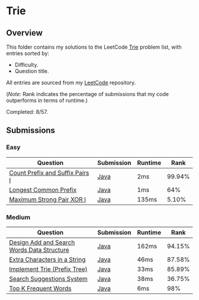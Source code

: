 # Trie

## Overview
This folder contains my solutions to the LeetCode [Trie](https://leetcode.com/problem-list/design/) problem list,
with entries sorted by:
- Difficulty.
- Question title.

All entries are sourced from my [LeetCode](https://github.com/shumarb/leetcode) repository.

(*Note*: Rank indicates the percentage of submissions that my code outperforms in terms of runtime.)

Completed: 8/57.

## Submissions
### Easy
| Question                                                                                                      | Submission                                                                                          | Runtime | Rank   |
|---------------------------------------------------------------------------------------------------------------|-----------------------------------------------------------------------------------------------------|---------|--------|
| [Count Prefix and Suffix Pairs I](https://leetcode.com/problems/count-prefix-and-suffix-pairs-i/description/) | [Java](https://github.com/shumarb/leetcode/blob/main/submissions/CountPrefixAndSuffixPairsOne.java) | 2ms     | 99.94% |
| [Longest Common Prefix](https://leetcode.com/problems/longest-common-prefix/description/)                     | [Java](https://github.com/shumarb/leetcode/blob/main/submissions/LongestCommonPrefix.java)          | 1ms     | 64%    |
| [Maximum Strong Pair XOR I](https://leetcode.com/problems/maximum-strong-pair-xor-i/description/)             | [Java](https://github.com/shumarb/leetcode/blob/main/submissions/MaximumStrongPairXorOne.java)      | 135ms   | 5.10%  |

### Medium
| Question                                                                                                                            | Submission                                                                                                  | Runtime | Rank   |
|-------------------------------------------------------------------------------------------------------------------------------------|-------------------------------------------------------------------------------------------------------------|---------|--------|
| [Design Add and Search Words Data Structure](https://leetcode.com/problems/design-add-and-search-words-data-structure/description/) | [Java](https://github.com/shumarb/leetcode/blob/main/submissions/DesignAddAndSearchWordsDataStructure.java) | 162ms   | 94.15% | 
| [Extra Characters in a String](https://leetcode.com/problems/extra-characters-in-a-string/description/)                             | [Java](https://github.com/shumarb/leetcode/blob/main/submissions/ExtraCharactersInAString.java)             | 46ms    | 87.58% | 
| [Implement Trie (Prefix Tree)](https://leetcode.com/problems/implement-trie-prefix-tree/description/)                               | [Java](https://github.com/shumarb/leetcode/blob/main/submissions/Trie.java)                                 | 33ms    | 85.89% | 
| [Search Suggestions System](https://leetcode.com/problems/search-suggestions-system/description/)                                   | [Java](https://github.com/shumarb/leetcode/blob/main/submissions/SearchSuggestionsSystem.java)              | 38ms    | 36.75% |
| [Top K Frequent Words](https://leetcode.com/problems/top-k-frequent-words/description/)                                             | [Java](https://github.com/shumarb/leetcode/blob/main/submissions/TopKFrequentWords.java)                    | 6ms     | 98%    | 
